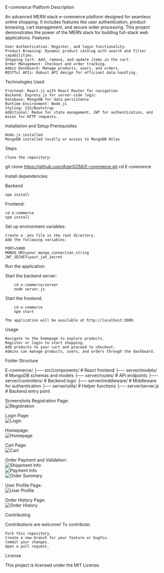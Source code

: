 E-commerce Platform
Description

An advanced MERN stack e-commerce platform designed for seamless online shopping. It includes features like user authentication, product browsing, cart management, and secure order processing. This project demonstrates the power of the MERN stack for building full-stack web applications.
Features

    User Authentication: Register, and login functionality.
    Product Browsing: Dynamic product catalog with search and filter capabilities.
    Shopping Cart: Add, remove, and update items in the cart.
    Order Management: Checkout and order tracking.
    Admin Dashboard: Manage products, users, and orders.
    RESTful APIs: Robust API design for efficient data handling.

Technologies Used

    Frontend: React.js with React Router for navigation
    Backend: Express.js for server-side logic
    Database: MongoDB for data persistence
    Runtime Environment: Node.js
    Styling: CSS/Bootstrap
    Additional: Redux for state management, JWT for authentication, and Axios for HTTP requests.

Installation and Setup
Prerequisites

    Node.js installed
    MongoDB installed locally or access to MongoDB Atlas

Steps

    Clone the repository:

git clone https://github.com/AzerG256/E-commerce.git
cd E-commerce

Install dependencies:
 
 Backend
  
    npm install

 Frontend:

    cd e-commerce
    npm install

Set up environment variables:

    Create a .env file in the root directory.
    Add the following variables:

    PORT=5000
    MONGO_URI=your_mongo_connection_string
    JWT_SECRET=your_jwt_secret

Run the application:

  Start the backend server:
  
        cd e-commerce/server
        node server.js

  Start the frontend:

        cd e-commerce
        npm start

    The application will be available at http://localhost:3000.

Usage

    Navigate to the homepage to explore products.
    Register or login to start shopping.
    Add products to your cart and proceed to checkout.
    Admins can manage products, users, and orders through the dashboard.

Folder Structure

E-commerce/
├── src/components/         # React frontend
├── server/models/          # MongoDB schemas and models
├── server/routes/          # API endpoints
├── server/controllers/     # Backend logic
├── server/middleware/      # Middleware for authentication
├── server/utils/           # Helper functions
├── server/server.js        # Backend entry point

Screenshots
Registration Page:  
![Registration](e-commerce/screenshots/Register.png)

Login Page:  
![Login](e-commerce/screenshots/Login.png)

Homepage:  
![Homepage](e-commerce/screenshots/HomePage.png)

Cart Page:  
![Cart](e-commerce/screenshots/Cart.png)

Order Payment and Validation:  
![Shippment Info](e-commerce/screenshots/shippmentInfo.png)  
![Payment Info](e-commerce/screenshots/PaymentInfo.png)  
![Order Summary](e-commerce/screenshots/orderSummary.png)

User Profile Page:  
![User Profile](e-commerce/screenshots/UserProfile.png)

Order History Page:  
![Order History](e-commerce/screenshots/Orderhistory.png)

Contributing

Contributions are welcome! To contribute:

    Fork this repository.
    Create a new branch for your feature or bugfix.
    Commit your changes.
    Open a pull request.

License

This project is licensed under the MIT License.
